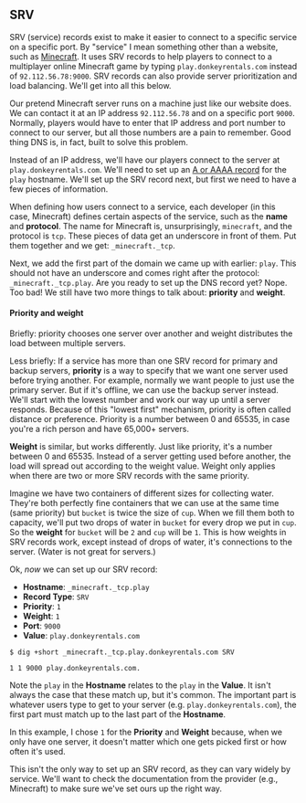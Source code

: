 ## SRV

SRV (service) records exist to make it easier to connect to a specific service on a specific port. By "service" I mean something other than a website, such as [Minecraft](https://minecraft.net). It uses SRV records to help players to connect to a multiplayer online Minecraft game by typing `play.donkeyrentals.com` instead of `92.112.56.78:9000`. SRV records can also provide server prioritization and load balancing. We'll get into all this below.

Our pretend Minecraft server runs on a machine just like our website does. We can contact it at an IP address `92.112.56.78` and on a specific port `9000`. Normally, players would have to enter that IP address and port number to connect to our server, but all those numbers are a pain to remember. Good thing DNS is, in fact, built to solve this problem.

Instead of an IP address, we'll have our players connect to the server at `play.donkeyrentals.com`. We'll need to set up an [A or AAAA record](#a) for the `play` hostname. We'll set up the SRV record next, but first we need to have a few pieces of information.

When defining how users connect to a service, each developer (in this case, Minecraft) defines certain aspects of the service, such as the **name** and **protocol**. The name for Minecraft is, unsurprisingly, `minecraft`, and the protocol is `tcp`. These pieces of data get an underscore in front of them. Put them together and we get: `_minecraft._tcp`.

Next, we add the first part of the domain we came up with earlier: `play`. This should not have an underscore and comes right after the protocol: `_minecraft._tcp.play`. Are you ready to set up the DNS record yet? Nope. Too bad! We still have two more things to talk about: **priority** and **weight**.

#### Priority and weight

Briefly: priority chooses one server over another and weight distributes the load between multiple servers.

Less briefly: If a service has more than one SRV record for primary and backup servers, **priority** is a way to specify that we want one server used before trying another. For example, normally we want people to just use the primary server. But if it's offline, we can use the backup server instead. We'll start with the lowest number and work our way up until a server responds. Because of this "lowest first" mechanism, priority is often called distance or preference. Priority is a number between 0 and 65535, in case you're a rich person and have 65,000+ servers.

**Weight** is similar, but works differently. Just like priority, it's a number between 0 and 65535. Instead of a server getting used before another, the load will spread out according to the weight value. Weight only applies when there are two or more SRV records with the same priority.

Imagine we have two containers of different sizes for collecting water. They're both perfectly fine containers that we can use at the same time (same priority) but `bucket` is twice the size of `cup`. When we fill them both to capacity, we'll put two drops of water in `bucket` for every drop we put in `cup`. So the **weight** for `bucket` will be `2` and `cup` will be `1`. This is how weights in SRV records work, except instead of drops of water, it's connections to the server. (Water is not great for servers.)

Ok, _now_ we can set up our SRV record:

* **Hostname**: `_minecraft._tcp.play`
* **Record Type**: `SRV`
* **Priority**: `1`
* **Weight**: `1`
* **Port**: `9000`
* **Value**: `play.donkeyrentals.com`

```shell
$ dig +short _minecraft._tcp.play.donkeyrentals.com SRV

1 1 9000 play.donkeyrentals.com.
```

Note the `play` in the **Hostname** relates to the `play` in the **Value**. It isn't always the case that these match up, but it's common. The important part is whatever users type to get to your server (e.g. `play.donkeyrentals.com`), the first part must match up to the last part of the **Hostname**.

In this example, I chose `1` for the **Priority** and **Weight** because, when we only have one server, it doesn't matter which one gets picked first or how often it's used.

This isn't the only way to set up an SRV record, as they can vary widely by service. We'll want to check the documentation from the provider (e.g., Minecraft) to make sure we've set ours up the right way.
